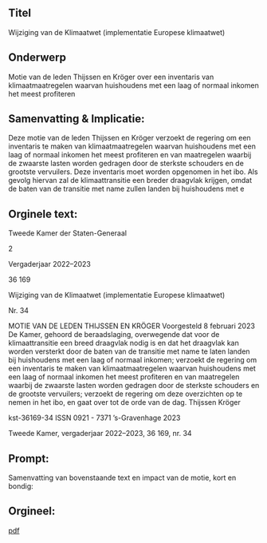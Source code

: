 ## Titel
Wijziging van de Klimaatwet (implementatie Europese klimaatwet)
## Onderwerp
Motie van de leden Thijssen en Kröger over een inventaris van klimaatmaatregelen waarvan huishoudens met een laag of normaal inkomen het meest profiteren
## Samenvatting & Implicatie:

Deze motie van de leden Thijssen en Kröger verzoekt de regering om een inventaris te maken van klimaatmaatregelen waarvan huishoudens met een laag of normaal inkomen het meest profiteren en van maatregelen waarbij de zwaarste lasten worden gedragen door de sterkste schouders en de grootste vervuilers. Deze inventaris moet worden opgenomen in het ibo. Als gevolg hiervan zal de klimaattransitie een breder draagvlak krijgen, omdat de baten van de transitie met name zullen landen bij huishoudens met e
## Orginele text:


Tweede Kamer der Staten-Generaal

2

Vergaderjaar 2022–2023

36 169

Wijziging van de Klimaatwet (implementatie
Europese klimaatwet)

Nr. 34

MOTIE VAN DE LEDEN THIJSSEN EN KRÖGER
Voorgesteld 8 februari 2023
De Kamer,
gehoord de beraadslaging,
overwegende dat voor de klimaattransitie een breed draagvlak nodig is en
dat het draagvlak kan worden versterkt door de baten van de transitie met
name te laten landen bij huishoudens met een laag of normaal inkomen;
verzoekt de regering om een inventaris te maken van klimaatmaatregelen
waarvan huishoudens met een laag of normaal inkomen het meest
profiteren en van maatregelen waarbij de zwaarste lasten worden
gedragen door de sterkste schouders en de grootste vervuilers;
verzoekt de regering om deze overzichten op te nemen in het ibo,
en gaat over tot de orde van de dag.
Thijssen
Kröger

kst-36169-34
ISSN 0921 - 7371
’s-Gravenhage 2023

Tweede Kamer, vergaderjaar 2022–2023, 36 169, nr. 34


## Prompt:
Samenvatting van bovenstaande text en impact van de motie, kort en bondig:

## Orgineel:
[pdf](https://gegevensmagazijn.tweedekamer.nl/OData/v4/2.0/Document(b5bca4ca-836b-4bf8-950a-e271cdc1801e)/resource)
